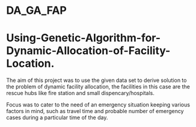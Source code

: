 # DA_GA_FAP

# Using-Genetic-Algorithm-for-Dynamic-Allocation-of-Facility-Location.

The aim of this project was to use the given data set to derive solution to the problem of dynamic facility allocation, the facilities in this case are the rescue hubs like fire station and small dispencary/hospitals.

Focus was to cater to the need of an emergency situation keeping various factors in mind, such as travel time and probable number of emergency cases during a particular time of the day.
